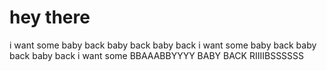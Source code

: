 # hey there

i want some
baby back
baby back
baby back
i want some
baby back
baby back
baby back
i want some
BBAAABBYYYY
BABY BACK RIIIIBSSSSSS
